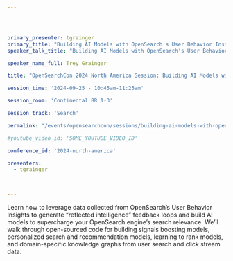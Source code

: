 ```yaml
---




primary_presenter: tgrainger
primary_title: "Building AI Models with OpenSearch's User Behavior Insights"
speaker_talk_title: "Building AI Models with OpenSearch's User Behavior Insights"

speaker_name_full: Trey Grainger

title: "OpenSearchCon 2024 North America Session: Building AI Models with OpenSearch's User Behavior Insights"

session_time: '2024-09-25 - 10:45am-11:25am' 

session_room: 'Continental BR 1-3' 

session_track: 'Search' 

permalink: "/events/opensearchcon/sessions/building-ai-models-with-opensearchs-user-behavior-insights.html"

#youtube_video_id: 'SOME_YOUTUBE_VIDEO_ID' 

conference_id: '2024-north-america' 

presenters: 
  - tgrainger 



---
```

Learn how to leverage data collected from OpenSearch’s User Behavior Insights to generate “reflected intelligence” feedback loops and build AI models to supercharge your OpenSearch engine’s search relevance. We’ll walk through open-sourced code for building signals boosting models, personalized search and recommendation models, learning to rank models, and domain-specific knowledge graphs from user search and click stream data.

